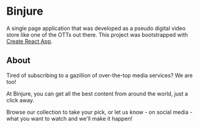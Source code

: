 # Binjure

A single page application that was developed as a pseudo digital video store like one of the OTTs out there.
This project was bootstrapped with [Create React App](https://github.com/facebook/create-react-app).

## About

Tired of subscribing to a gazillion of over-the-top media services? We are too!

At Binjure, you can get all the best content from around the world, just a click away.

Browse our collection to take your pick, or let us know - on social media - what you want to watch and we'll make it happen!
